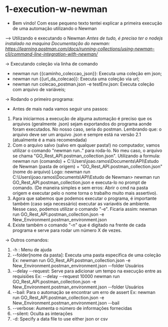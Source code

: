 # 1-execution-w-newman
- Bem vindo!
Com esse pequeno texto tentei explicar a primeira execução de uma automação utilizando o Newman

--> Utilizando e executando o Newman
*Antes de tudo, é preciso ter o nodejs instalado na maquina*
*Documentação do newman: https://learning.postman.com/docs/running-collections/using-newman-cli/command-line-integration-with-newman/*

-> Executando coleção via linha de comando
- newman run {{caminho_coleccao_json}}: Executa uma coleção em json;
- newman run {{url_da_colecao}}: Executa uma coleção via url;
- newman run colecao_postman.json -e testEnv.json: Executa coleção com arquivo de variáveis;

-> Rodando o primeiro programa:
- Antes de mais nada vamos seguir uns passos:
1. Para iniciarmos a execução de alguma automação é preciso que os arquivos (geralmente .json) sejam exportandos do programa aonde foram executados.
No nosso caso, seria do postman. Lembrando que: o arquivo deve ser um arquivo .json e sempre está na versão 2.1 (atualmente é a mais recomendada)
2. Com o arquivo salvo (salvo em qualquer pasta!) no computador, vamos utilizar o comando "newman run.." para roda-lo.
No meu caso, o arquivo se chama "GO_Rest_API.postman_collection.json".
Utilizando a formula: newman run (comando) + C:\Users\joao.ramos\Documents\API\Estudo de Newman (pasta de origem) + "GO_Rest_API.postman_collection.json" (nome do arquivo)
Logo: newman run C:\Users\joao.ramos\Documents\API\Estudo de Newman> newman run GO_Rest_API.postman_collection.json e executa-lo no prompt de comando.
(De maneira simples e sem erros: Abrir o cmd na pasta origem e executar pelo o nome torna o trabalho muito mais assertivo).
3. Agora que sabemos que podemos executar o programa, é importante também (caso seja necessário) executar as variavéis de ambiente. Nesse caso, podemos utilizar o comando "-e".
Ficaria assim:
newman run GO_Rest_API.postman_collection.json -e New_Environment.postman_environment.json
4. Existe também o comando "-n" que é digitado na frente de cada programa e serve para rodar um número X de vezes.

-> Outros comandos:
1. -h : Menu de ajuda
2. --folder[nome da pasta]: Executa uma pasta especifica de uma coleção
Ex: newman run GO_Rest_API.postman_collection.json -e New_Environment.postman_environment.json --folder Usuários 
3. --delay --request: Serve para adicionar um tempo na execução entre as requisiões
Ex: --delay --request 10000 newman run GO_Rest_API.postman_collection.json -e New_Environment.postman_environment.json --folder Usuários 
4. --bail: Para o automação se encontrar um erro de assert
Ex: newman run GO_Rest_API.postman_collection.json -e New_Environment.postman_environment.json --bail
4. --verbose: Aumenta o número de informações fornecidas
5. --silent: Oculta as interações
6. -d: Specify a data file to use either json or csv


